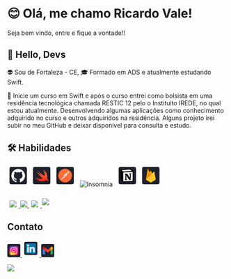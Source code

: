 
# 😊 Olá, me chamo Ricardo Vale!

Seja bem vindo, entre e fique a vontade!!


## 🚀 Hello, Devs

👽 Sou de Fortaleza - CE, 🎓 Formado em ADS e atualmente estudando Swift.

🎒 Inicie um curso em Swift e após o curso entrei como bolsista em uma residência tecnológica chamada RESTIC 12 pelo o Instituito IREDE, no qual estou atualmente. Desenvolvendo algumas aplicações como conhecimento adquirido no curso e outros adquiridos na residência. Alguns projeto irei subir no meu GitHub e deixar disponivel para consulta e estudo.


## 🛠 Habilidades
<img alt="Github" height="40" width="40" vspace="5" hspace="5" src="https://github.com/gui-bus/TechIcons/blob/main/Dark/Github.svg">  <img alt="Swift" height="40" width="40" vspace="5" hspace="5" src="https://github.com/gui-bus/TechIcons/blob/main/Dark/Swift.svg"> <img alt="Postman" height="40" width="40" vspace="5" hspace="5" src="https://github.com/gui-bus/TechIcons/blob/main/Dark/Postman.svg"> <img alt="Insomnia" height="40" width="40" vspace="5" hspace="5" src="https://cdn.jsdelivr.net/gh/devicons/devicon@latest/icons/insomnia/insomnia-original.svg">  <img alt="Notion" height="40" width="40" vspace="5" hspace="5" src="https://github.com/gui-bus/TechIcons/blob/main/Dark/Notion.svg">  <img alt="Firebase" height="40" width="40" vspace="5" hspace="5" src="https://github.com/gui-bus/TechIcons/blob/main/Dark/Firebase.svg"> 



<a href="https://github.com/ricardosvale">
<img float="left" loading="lazy" height="160em" hspace="5" src="https://github-readme-streak-stats.herokuapp.com/?user=ricardosvale&theme=dark&hide_border=false"/>
</a>
       
<a href="https://github.com/ricardosvale">
<img float="right" loading="lazy" height="160em" src="https://github-readme-stats.vercel.app/api?username=ricardosvale&show_icons=true&theme=dracula&include_all_commits=true&count_private=true"/>
</a>

<a href="https://github.com/ricardosvale">
<img float="left" loading="lazy" weight="180em" height="155em" hspace="5" src="https://github-readme-stats.vercel.app/api/top-langs/?username=ricardosvale&layout=compact&langs_count=7&theme=dracula"/>
</a>

<a href="https://github.com/ricardosvale">
<img float="right" loading="lazy" height="180em" vspace="5"  src="https://github-contributor-stats.vercel.app/api?username=ricardosvale&limit=5&theme=dark&combine_all_yearly_contributions=true"/>
</a>

## Contato
 <a href="https://www.instagram.com/ricardost3/">
    <img alt="Instagram" height="30" width="30" src="https://github.com/gui-bus/TechIcons/blob/main/Dark/Instagram.svg"> 
  </a>
 <a href="https://www.linkedin.com/in/ricardo-silva-vale/">
    <img alt="Linkedin" height="30" width="30" vspace="5" hspace="5"src="https://github.com/gui-bus/TechIcons/blob/main/Dark/Linkedin.svg"> 
  </a>
   <a href="mailto:ricardost3@gmail.com">
    <img alt="Gmail" height="30" width="30" src="https://github.com/gui-bus/TechIcons/blob/main/Dark/Gmail.svg"> 
  </a>


[![](https://visitcount.itsvg.in/api?id=ricardosvale&icon=9&color=1)](https://visitcount.itsvg.in)


  
<!---
ricardosvale/ricardosvale is a ✨ special ✨ repository because its `README.md` (this file) appears on your GitHub profile.
You can click the Preview link to take a look at your changes.
--->
